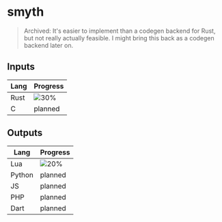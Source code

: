 # smyth

> Archived: It's easier to implement than a codegen backend for Rust, but not really actually feasible. I might bring this back as a codegen backend later on.

## Inputs

| Lang   | Progress                            |
| ------ | ----------------------------------- |
| Rust   | ![30%](https://progress-bar.dev/30) |
| C      | planned                             |

## Outputs

| Lang   | Progress                            |
| ------ | ----------------------------------- |
| Lua    | ![20%](https://progress-bar.dev/20) |
| Python | planned                             |
| JS     | planned                             |
| PHP    | planned                             |
| Dart   | planned                             |
